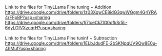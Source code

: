 Link to the files for TinyLLama Fine tuning ~ Addition <br>
https://drive.google.com/drive/folders/1z03XgwCE8idG3qwWGgm4G4YRA4rFFpBP?usp=sharing <br>
https://drive.google.com/drive/folders/1j7lceCkZIG0dfkSr5L-6dyLOfVXzcqrH?usp=sharing <br>
<br>
Link to the files for TinyLLama Fine tuninf ~ Subtraction<br>
https://drive.google.com/drive/folders/1ELbJdudFE-2bSKNpqUV9Qw8E0u-4hMuf?usp=sharing <br>
